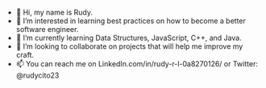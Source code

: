 - 👋 Hi, my name is Rudy.
- 👀 I’m interested in learning best practices on how to become a better software engineer.
- 🌱 I’m currently learning Data Structures, JavaScript, C++, and Java.
- 💞️ I’m looking to collaborate on projects that will help me improve my craft.
- 📫 You can reach me on LinkedIn.com/in/rudy-r-l-0a8270126/ or Twitter: @rudycito23

<!---
rudycito23/rudycito23 is a ✨ special ✨ repository because its `README.md` (this file) appears on your GitHub profile.
You can click the Preview link to take a look at your changes.
--->
